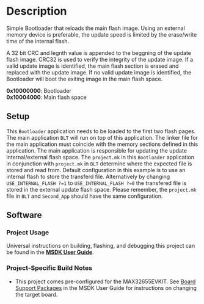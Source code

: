 # Description

Simple Bootloader that reloads the main flash image. Using an external memory device is preferable,
the update speed is limited by the erase/write time of the internal flash.

A 32 bit CRC and legnth value is appended to the beggning of the update flash image. 
CRC32 is used to verify the integrity of the update image. If a valid update image is identified,
the main flash section is erased and replaced with the update image. If no valid update image
is identified, the Bootloader will boot the exiting image in the main flash space.

__0x10000000__: Bootloader  
__0x10004000__: Main flash space  


## Setup

This `Bootloader` application needs to be loaded to the first two flash pages. The main application `BLT`
will run on top of this application. The linker file for the main application must coincide 
with the memory sections defined in this application. The main application is responsible 
for updating the update internal/external flash space.
The `project.mk` in this `Bootloader` application in conjunction with `project.mk` in `BLT` determine
where the expected file is stored and read from.
Default configuration in this example is to use an internal flash to store the transferd file.
Alternatively by changing `USE_INTERNAL_FLASH ?=1` to `USE_INTERNAL_FLASH ?=0` the transfered file
is stored in the external update flash space. Please remember, the `project.mk` file in `BLT` and `Second_App` should have the same configuration. 


## Software

### Project Usage

Universal instructions on building, flashing, and debugging this project can be found in the **[MSDK User Guide](https://analogdevicesinc.github.io/msdk/USERGUIDE/)**.

### Project-Specific Build Notes

* This project comes pre-configured for the MAX32655EVKIT.  See [Board Support Packages](https://analogdevicesinc.github.io/msdk/USERGUIDE/#board-support-packages) in the MSDK User Guide for instructions on changing the target board.

